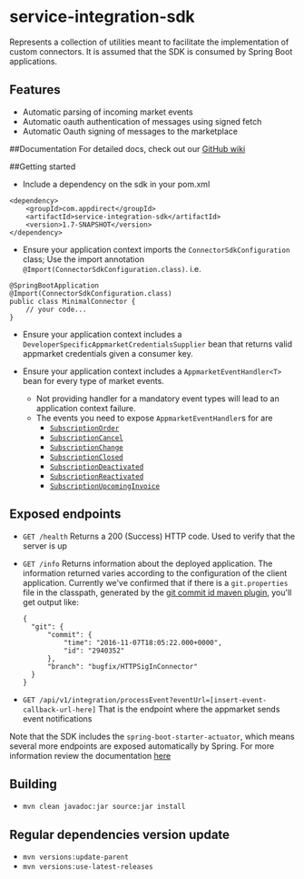 # service-integration-sdk

Represents a collection of utilities meant to facilitate the implementation
of custom connectors. It is assumed that the SDK is consumed by
Spring Boot applications.

## Features
* Automatic parsing of incoming market events
* Automatic oauth authentication of messages using signed fetch
* Automatic Oauth signing of messages to the marketplace

##Documentation
For detailed docs, check out our [GitHub wiki](https://github.com/AppDirect/service-integration-sdk/wiki) 

##Getting started
* Include a dependency on the sdk in your pom.xml
```
<dependency>
    <groupId>com.appdirect</groupId>
    <artifactId>service-integration-sdk</artifactId>
    <version>1.7-SNAPSHOT</version>
</dependency>
```

* Ensure your application context imports the `ConnectorSdkConfiguration`
  class; Use the import annotation `@Import(ConnectorSdkConfiguration.class)`. i.e.
```
@SpringBootApplication
@Import(ConnectorSdkConfiguration.class)
public class MinimalConnector {
    // your code...
}
```

* Ensure your application context includes a `DeveloperSpecificAppmarketCredentialsSupplier` bean
  that returns valid appmarket credentials given a consumer key.

* Ensure your application context includes a `AppmarketEventHandler<T>` bean for every type of market events.
  * Not providing handler for a mandatory event types will lead to an application context failure.
  * The events you need to expose `AppmarketEventHandler`s for are
      * [`SubscriptionOrder`](src/main/java/com/appdirect/sdk/appmarket/events/SubscriptionOrder.java)
      * [`SubscriptionCancel`](src/main/java/com/appdirect/sdk/appmarket/events/SubscriptionCancel.java)
      * [`SubscriptionChange`](src/main/java/com/appdirect/sdk/appmarket/events/SubscriptionChange.java)
      * [`SubscriptionClosed`](src/main/java/com/appdirect/sdk/appmarket/events/SubscriptionClosed.java)
      * [`SubscriptionDeactivated`](src/main/java/com/appdirect/sdk/appmarket/events/SubscriptionDeactivated.java)
      * [`SubscriptionReactivated`](src/main/java/com/appdirect/sdk/appmarket/events/SubscriptionReactivated.java)
      * [`SubscriptionUpcomingInvoice`](src/main/java/com/appdirect/sdk/appmarket/events/SubscriptionUpcomingInvoice.java)

## Exposed endpoints
* `GET /health`
  Returns a 200 (Success) HTTP code. Used to verify that the server is up

* `GET /info`
  Returns information about the deployed application. The information returned varies
  according to the configuration of the client application. Currently we've 
  confirmed that if there is a `git.properties` file in the classpath, generated
  by the [git commit id maven plugin](https://github.com/ktoso/maven-git-commit-id-plugin),
  you'll get output like:
  ```
  {
  	"git": {
  		"commit": {
  			"time": "2016-11-07T18:05:22.000+0000",
  			"id": "2940352"
  		},
  		"branch": "bugfix/HTTPSigInConnector"
  	}
  }
  ```
* `GET /api/v1/integration/processEvent?eventUrl=[insert-event-callback-url-here]`
  That is the endpoint where the appmarket sends event notifications

Note that the SDK includes the `spring-boot-starter-actuator`, which 
means several more endpoints are exposed automatically by Spring.
For more information review the documentation [here](http://docs.spring.io/spring-boot/docs/1.4.2.RELEASE/reference/htmlsingle/#production-ready-endpoints)

## Building
* `mvn clean javadoc:jar source:jar install`

## Regular dependencies version update
* `mvn versions:update-parent`
* `mvn versions:use-latest-releases`
